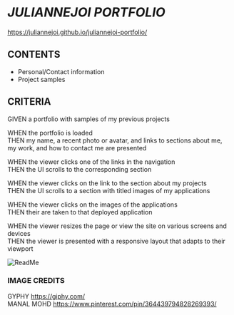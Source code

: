 # *JULIANNEJOI PORTFOLIO*
https://juliannejoi.github.io/juliannejoi-portfolio/

## CONTENTS

* Personal/Contact information
* Project samples

## CRITERIA

GIVEN a portfolio with samples of my previous projects

WHEN the portfolio is loaded <br>
THEN my name, a recent photo or avatar, and links to sections about me, my work, and how to contact me are presented

WHEN the viewer clicks one of the links in the navigation <br>
THEN the UI scrolls to the corresponding section

WHEN the viewer clicks on the link to the section about my projects<br>
THEN the UI scrolls to a section with titled images of my applications

WHEN the viewer clicks on the images of the applications<br>
THEN their are taken to that deployed application

WHEN the viewer resizes the page or view the site on various screens and devices<br>
THEN the viewer is presented with a responsive layout that adapts to their viewport

![ReadMe](https://user-images.githubusercontent.com/118871549/214804096-d5da7318-044e-4d4d-bfc4-87bbd2384b9b.JPG)

### IMAGE CREDITS
GYPHY https://giphy.com/ <br>
MANAL MOHD https://www.pinterest.com/pin/364439794828269393/

